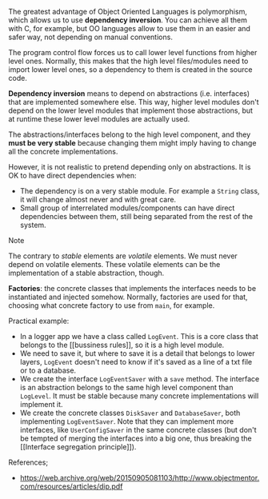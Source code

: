 The greatest advantage of Object Oriented Languages is polymorphism, which allows us to use **dependency inversion**.  You can achieve all them with C, for example, but OO languages allow to use them in an easier and safer way, not depending on manual conventions.

The program control flow forces us to call lower level functions from higher level ones. Normally, this makes that the high level files/modules need to import lower level ones, so a dependency to them is created in the source code.

**Dependency inversion** means to depend on abstractions (i.e. interfaces) that are implemented somewhere else. This way, higher level modules don't depend on the lower level modules that implement those abstractions, but at runtime these lower level modules are actually used.

The abstractions/interfaces belong to the high level component, and they **must be very stable** because changing them might imply having to change all the concrete implementations.

However, it is not realistic to pretend depending only on abstractions. It is OK to have direct dependencies when:
- The dependency is on a very stable module. For example a `String` class, it will change almost never and with great care.
- Small group of interrelated modules/components can have direct dependencies between them, still being separated from the rest of the system.

> [!note]
>   The contrary to *stable* elements are *volatile* elements. We must never depend on volatile elements. These volatile elements can be the implementation of a stable abstraction, though.

**Factories**: the concrete classes that implements the interfaces needs to be instantiated and injected somehow. Normally, factories are used for that, choosing what concrete factory to use from `main`, for example.

Practical example:
- In a logger app we have a class called `LogEvent`. This is a core class that belongs to the [[bussiness rules]], so it is a high level module.
- We need to save it, but where to save it is a detail that belongs to lower layers, `LogEvent` doesn't need to know if it's saved as a line of a txt file or to a database.
- We create the interface `LogEventSaver` with a `save` method. The interface is an abstraction belongs to the same high level component than `LogLevel`. It must be stable because many concrete implementations will implement it.
- We create the concrete classes `DiskSaver` and `DatabaseSaver`, both implementing `LogEventSaver`. Note that they can implement more interfaces, like `UserConfigSaver` in the same concrete classes (but don't be tempted of merging the interfaces into a big one, thus breaking the [[Interface segregation principle]]).

References;
- https://web.archive.org/web/20150905081103/http://www.objectmentor.com/resources/articles/dip.pdf